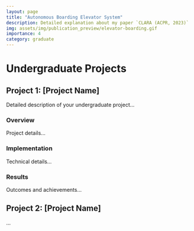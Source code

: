 ```yaml
---
layout: page
title: "Autonomous Boarding Elevator System"
description: Detailed explanation about my paper `CLARA (ACPR, 2023)`
img: assets/img/publication_preview/elevator-boarding.gif
importance: 4
category: graduate
---
```


# Undergraduate Projects

## Project 1: [Project Name]

Detailed description of your undergraduate project...

### Overview

Project details...

### Implementation

Technical details...

### Results

Outcomes and achievements...

## Project 2: [Project Name]

...
